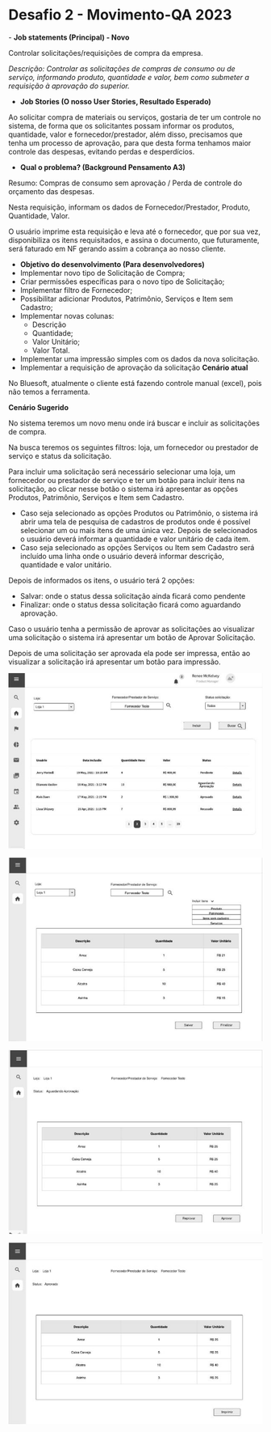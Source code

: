 # Desafio 2 - Movimento-QA 2023

﻿- **Job statements (Principal) - Novo**

Controlar solicitações/requisições de compra da empresa.

*Descrição: Controlar as solicitações de compras de consumo ou de serviço, informando produto, quantidade e valor, bem como submeter a requisição à aprovação do superior.*

- **Job Stories (O nosso User Stories, Resultado Esperado)**

Ao solicitar compra de materiais ou serviços, gostaria de ter um controle no sistema, de forma que os solicitantes possam informar os produtos, quantidade, valor e fornecedor/prestador, além disso, precisamos que tenha um processo de aprovação, para que desta forma tenhamos maior controle das despesas, evitando perdas e desperdícios.

- **Qual o problema? (Background Pensamento A3)**

Resumo: Compras de consumo sem aprovação / Perda de controle do orçamento das despesas.

Nesta requisição, informam os dados de Fornecedor/Prestador, Produto, Quantidade, Valor.

O usuário imprime esta requisição e leva até o fornecedor, que por sua vez, disponibiliza os itens requisitados, e assina o documento, que futuramente, será faturado em NF gerando assim a cobrança ao nosso cliente.

- **Objetivo do desenvolvimento (Para desenvolvedores)**
- Implementar novo tipo de Solicitação de Compra;
- Criar permissões específicas para o novo tipo de Solicitação;
- Implementar filtro de Fornecedor;
- Possibilitar adicionar Produtos, Patrimônio, Serviços e Item sem Cadastro;
- Implementar novas colunas:
  - Descrição
  - Quantidade;
  - Valor Unitário;
  - Valor Total.
- Implementar uma impressão simples com os dados da nova solicitação.
- Implementar a requisição de aprovação da solicitação **Cenário atual**

No Bluesoft, atualmente o cliente está fazendo controle manual (excel), pois não temos a ferramenta.

**Cenário Sugerido**

No sistema teremos um novo menu onde irá buscar e incluir as solicitações de compra.

Na busca teremos os seguintes filtros: loja, um fornecedor ou prestador de serviço e status da solicitação.

Para incluir uma solicitação será necessário selecionar uma loja, um fornecedor ou prestador de serviço e ter um botão para incluir itens na solicitação, ao clicar nesse botão o sistema irá apresentar as opções Produtos, Patrimônio, Serviços e Item sem Cadastro.

- Caso seja selecionado as opções Produtos ou Patrimônio, o sistema irá abrir uma tela de pesquisa de cadastros de produtos onde é possível selecionar um ou mais itens de uma única vez. Depois de selecionados o usuário deverá informar a quantidade e valor unitário de cada item.
- Caso seja selecionado as opções Serviços ou Item sem Cadastro será incluído uma linha onde o usuário deverá informar descrição,  quantidade e valor unitário.

Depois de informados os itens, o usuário terá 2 opções:

- Salvar: onde o status dessa solicitação ainda ficará como pendente
- Finalizar: onde o status dessa solicitação ficará como aguardando aprovação.

Caso o usuário tenha a permissão de aprovar as solicitações ao visualizar uma solicitação o sistema irá apresentar um botão de Aprovar Solicitação.

Depois de uma solicitação ser aprovada ela pode ser impressa, então ao visualizar a solicitação irá apresentar um botão para impressão.

![](Aspose.Words.e28d783e-6bb3-44a1-be25-9d81edc6d1e4.001.jpeg)

![](Aspose.Words.e28d783e-6bb3-44a1-be25-9d81edc6d1e4.002.jpeg)

![](Aspose.Words.e28d783e-6bb3-44a1-be25-9d81edc6d1e4.003.jpeg)

![](Aspose.Words.e28d783e-6bb3-44a1-be25-9d81edc6d1e4.004.jpeg)

